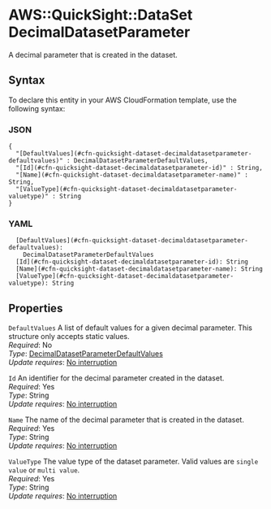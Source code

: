 # AWS::QuickSight::DataSet DecimalDatasetParameter<a name="aws-properties-quicksight-dataset-decimaldatasetparameter"></a>

A decimal parameter that is created in the dataset\.

## Syntax<a name="aws-properties-quicksight-dataset-decimaldatasetparameter-syntax"></a>

To declare this entity in your AWS CloudFormation template, use the following syntax:

### JSON<a name="aws-properties-quicksight-dataset-decimaldatasetparameter-syntax.json"></a>

```
{
  "[DefaultValues](#cfn-quicksight-dataset-decimaldatasetparameter-defaultvalues)" : DecimalDatasetParameterDefaultValues,
  "[Id](#cfn-quicksight-dataset-decimaldatasetparameter-id)" : String,
  "[Name](#cfn-quicksight-dataset-decimaldatasetparameter-name)" : String,
  "[ValueType](#cfn-quicksight-dataset-decimaldatasetparameter-valuetype)" : String
}
```

### YAML<a name="aws-properties-quicksight-dataset-decimaldatasetparameter-syntax.yaml"></a>

```
  [DefaultValues](#cfn-quicksight-dataset-decimaldatasetparameter-defaultvalues): 
    DecimalDatasetParameterDefaultValues
  [Id](#cfn-quicksight-dataset-decimaldatasetparameter-id): String
  [Name](#cfn-quicksight-dataset-decimaldatasetparameter-name): String
  [ValueType](#cfn-quicksight-dataset-decimaldatasetparameter-valuetype): String
```

## Properties<a name="aws-properties-quicksight-dataset-decimaldatasetparameter-properties"></a>

`DefaultValues`  <a name="cfn-quicksight-dataset-decimaldatasetparameter-defaultvalues"></a>
A list of default values for a given decimal parameter\. This structure only accepts static values\.  
*Required*: No  
*Type*: [DecimalDatasetParameterDefaultValues](aws-properties-quicksight-dataset-decimaldatasetparameterdefaultvalues.md)  
*Update requires*: [No interruption](https://docs.aws.amazon.com/AWSCloudFormation/latest/UserGuide/using-cfn-updating-stacks-update-behaviors.html#update-no-interrupt)

`Id`  <a name="cfn-quicksight-dataset-decimaldatasetparameter-id"></a>
An identifier for the decimal parameter created in the dataset\.  
*Required*: Yes  
*Type*: String  
*Update requires*: [No interruption](https://docs.aws.amazon.com/AWSCloudFormation/latest/UserGuide/using-cfn-updating-stacks-update-behaviors.html#update-no-interrupt)

`Name`  <a name="cfn-quicksight-dataset-decimaldatasetparameter-name"></a>
The name of the decimal parameter that is created in the dataset\.  
*Required*: Yes  
*Type*: String  
*Update requires*: [No interruption](https://docs.aws.amazon.com/AWSCloudFormation/latest/UserGuide/using-cfn-updating-stacks-update-behaviors.html#update-no-interrupt)

`ValueType`  <a name="cfn-quicksight-dataset-decimaldatasetparameter-valuetype"></a>
The value type of the dataset parameter\. Valid values are `single value` or `multi value`\.  
*Required*: Yes  
*Type*: String  
*Update requires*: [No interruption](https://docs.aws.amazon.com/AWSCloudFormation/latest/UserGuide/using-cfn-updating-stacks-update-behaviors.html#update-no-interrupt)